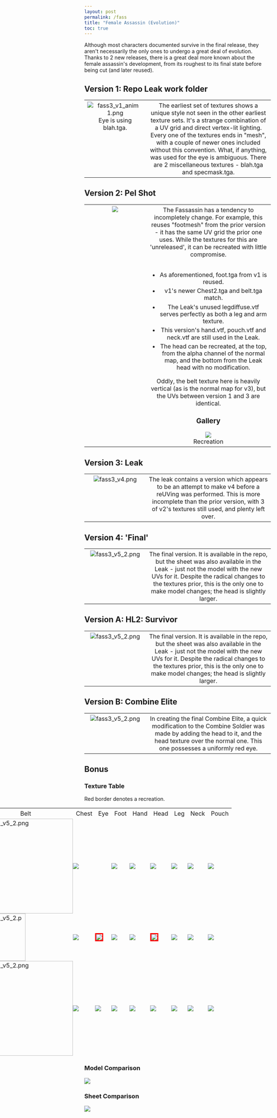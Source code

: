 ```yaml
---
layout: post
permalink: /fass
title: "Female Assassin (Evolution)"
toc: true
---
```

<style>
table li
{
  margin-top:5px;
  line-height:120%;
}
th {
      font-weight: 400;
}
table tr th:first-of-type
{
  width:33%;
  vertical-align:top;
}

img
{
  max-height:500px;
}
.textable
{
  margin-left:-400px;
  min-width:1600px;
}
.textable table td
{
  padding:0px;  
}
.textable table tr th:first-of-type
{
  width:50px;
}
.textable table tbody 
{
  border:0px;
  border-spacing:0px;
}
.recr img
{
  box-sizing: border-box;
  border: 3px solid red;
}
.textable img 
{
  margin-left:auto;
  margin-right:auto;
} 
</style>

Although most characters documented survive in the final release, they aren't necessarily the only ones to undergo a great deal of evolution. Thanks to 2 new releases, there is a great deal more known about the female assassin's development, from its roughest to its final state before being cut (and later reused). 

## Version 1: Repo Leak work folder
<table>  
  <tr>  
    <th>
    <img alt="fass3_v1_anim 1.png"  src="assets/fass3_v1_anim%201.png"><br>Eye is using blah.tga.
    </th>
    <th style="vertical-align:top;">
    The earliest set of textures shows a unique style not seen in the other earliest texture sets. It's a strange combination of a UV grid and direct vertex-lit lighting. Every one of the textures ends in "mesh", with a couple of newer ones included without this convention. What, if anything, was used for the eye is ambiguous. There are 2 miscellaneous textures - blah.tga and specmask.tga. 
    </th>
  </tr>
</table>

## Version 2: Pel Shot
<table>  
  <tr>  
    <th>
    <img  src="assets/pel_assassin.png">
    </th>
    <th> 
    The Fassassin has a tendency to incompletely change. For example, this reuses "footmesh" from the prior version - it has the same UV grid the prior one uses. While the textures for this are 'unreleased', it can be recreated with little compromise.<br><br>
    <ul>  
      <li>As aforementioned, foot.tga from v1 is reused.</li>
      <li>v1's newer Chest2.tga and belt.tga match.</li>
      <li>The Leak's unused legdiffuse.vtf serves perfectly as both a leg and arm texture.</li>
      <li>This version's hand.vtf, pouch.vtf and neck.vtf are still used in the Leak.</li>  
      <li>The head can be recreated, at the top, from the alpha channel of the normal map, and the bottom from the Leak head with no modification.</li>
    </ul>
    Oddly, the belt texture here is heavily vertical (as is the normal map for v3), but the UVs between version 1 and 3 are identical.
    <h3>Gallery</h3>
      <img  src="assets/fass3_v3.png"><br>Recreation
    </th>
  </tr>
</table>

## Version 3: Leak
<table>  
  <tr>  
    <th>
    <img alt="fass3_v4.png"  src="assets/fass3_v4.png">
    </th>
    <th style="vertical-align:top;">
    The leak contains a version which appears to be an attempt to make v4 before a reUVing was performed. This is more incomplete than the prior version, with 3 of v2's textures still used, and plenty left over. 
    </th>
  </tr>
</table>

## Version 4: 'Final'
<table>  
  <tr>  
    <th>
    <img alt="fass3_v5_2.png"  src="assets/fass3_v5_2.png">
    </th>
    <th style="vertical-align:top;">
    The final version. It is available in the repo, but the sheet was also available in the Leak - just not the model with the new UVs for it. Despite the radical changes to the textures prior, this is the only one to make model changes; the head is slightly larger.
    </th>
  </tr>
</table>

## Version A: HL2: Survivor
<table>  
  <tr>  
    <th>
      <img alt="fass3_v5_2.png"  src="assets/fass3_v6_1.png">
    </th>
    <th style="vertical-align:top;">
      The final version. It is available in the repo, but the sheet was also available in the Leak - just not the model with the new UVs for it. Despite the radical changes to the textures prior, this is the only one to make model changes; the head is slightly larger.
    </th>
  </tr>
</table>

## Version B: Combine Elite
<table>  
  <tr>  
    <th>
      <img alt="fass3_v5_2.png"  src="assets/fass_vb.png">
    </th>
    <th style="vertical-align:top;">
      In creating the final Combine Elite, a quick modification to the Combine Soldier was made by adding the head to it, and the head texture over the normal one. This one possesses a uniformly red eye.
    </th>
  </tr>
</table>

## Bonus

### Texture Table

Red border denotes a recreation.

<div class="textable">

  <table>
    <thead>
    <tr class="header">
    <th> </th>
    <th>Arm</th>
    <th>Belt</th>
    <th>Chest</th>
    <th>Eye</th>
    <th>Foot</th>
    <th>Hand</th>
    <th>Head</th>
    <th>Leg</th>
    <th>Neck</th>
    <th>Pouch</th>
    </tr>
    </thead>
    <tbody>
    <tr class="odd">
    <td>v1</td>
    <td><img src="assets/fass_v1/1_armmesh.png" /></td>
    <td><img alt="fass3_v5_2.png" width="256" src="assets/fass_v1/1_beltmesh.png"></td>
    <td><img src="assets/fass_v1/1_chestmesh.png" /></td>
    <td></td>
    <td><img src="assets/fass_v1/1_footmesh.png" /></td>
    <td><img src="assets/fass_v1/1_handmesh.png" /></td>
    <td><img src="assets/fass_v1/1_headmesh.png" /></td>
    <td><img src="assets/fass_v1/1_legmesh.png" /></td>
    <td><img src="assets/fass_v1/1_neckmesh.png" /></td>
    <td><img src="assets/fass_v1/1_pouchmesh.png" /></td>
    </tr>
    <tr class="even">
    <td>v2</td>
    <td><img src="assets/fass_v3/3_legdiffuse.png" /></td>
    <td><img alt="fass3_v5_2.png" height="128" src="assets/fass_v1/1_belt.png"></td>
    <td><img src="assets/fass_v1/1_chest2.png" /></td>
    <td><div class="recr"><img src="assets/fass_v2/2_eye.png" /></div>
    <td><img src="assets/fass_v1/1_footmesh.png" /></td>
    <td><img src="assets/fass_v3/3_hand.png" /></td>
    <td><div class="recr"><img src="assets/fass_v2/2_head.png" /></div>
    <td><img src="assets/fass_v3/3_legdiffuse.png" /></td>
    <td><img src="assets/fass_v3/3_neck.png" /></td>
    <td><img src="assets/fass_v3/3_pouch.png" /></td>
    </tr>
    <tr class="odd">
    <td>v3</td>
    <td><img src="assets/fass_v3/3_arm.png" /></td>
    <td><img alt="fass3_v5_2.png" width="256" src="assets/fass_v3/3_belt.png"></td>
    <td><img src="assets/fass_v3/3_chest2.png" /></td>
    <td><img src="assets/fass_v3/3_eye.png" /></td>
    <td><img src="assets/fass_v3/3_foot.png" /></td>
    <td><img src="assets/fass_v3/3_hand.png" /></td>
    <td><img src="assets/fass_v3/3_head.png" /></td>
    <td><img src="assets/fass_v3/3_leg.png" /></td>
    <td><img src="assets/fass_v3/3_neck.png" /></td>
    <td><img src="assets/fass_v3/3_pouch.png" /></td>
    </tr>
    </tbody>
  </table>

</div>

<h3>Model Comparison</h3>

<img src="assets/fass_full_anim.png" />

<h3>Sheet Comparison</h3>

<img src="assets/fass_full_anim.png" />
